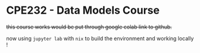 # CPE232 - Data Models Course

~~this course works would be put through google colab link to github.~~

now using `jupyter lab` with `nix` to build the environment and working locally !
